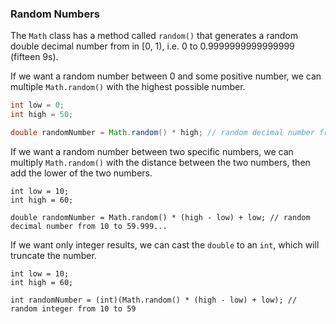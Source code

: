 ### Random Numbers

The `Math` class has a method called `random()` that generates a random double decimal number from in [0, 1), i.e. 0 to 0.9999999999999999 (fifteen 9s).

If we want a random number between 0 and some positive number, we can multiple `Math.random()` with the highest possible number. 

```java
int low = 0;
int high = 50;

double randomNumber = Math.random() * high; // random decimal number from 0 to 49.999...
```

If we want a random number between two specific numbers, we can multiply `Math.random()` with the distance between the two numbers, then add the lower of the two numbers.

```
int low = 10;
int high = 60;

double randomNumber = Math.random() * (high - low) + low; // random decimal number from 10 to 59.999...
```

If we want only integer results, we can cast the `double` to an `int`, which will truncate the number.

```
int low = 10;
int high = 60;

int randomNumber = (int)(Math.random() * (high - low) + low); // random integer from 10 to 59
```
